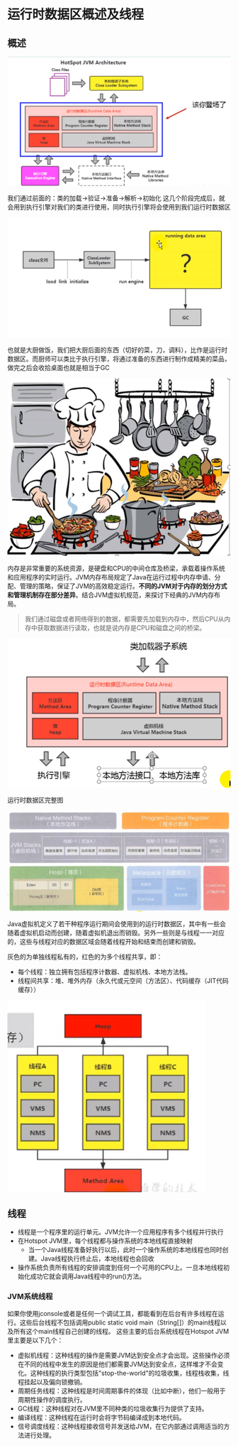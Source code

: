# 运行时数据区概述及线程

## 概述

<img src="运行时数据区概述及线程.assets/image-20200911095123567.png" alt="image-20200911095123567" style="zoom:200%;" />



我们通过前面的：类的加载->验证->准备->解析->初始化 这几个阶段完成后，就会用到执行引擎对我们的类进行使用，同时执行引擎将会使用到我们运行时数据区

![image-20200911095428995](运行时数据区概述及线程.assets/image-20200911095428995.png)

也就是大厨做饭，我们把大厨后面的东西（切好的菜，刀，调料），比作是运行时数据区。而厨师可以类比于执行引擎，将通过准备的东西进行制作成精美的菜品，做完之后会收拾桌面也就是相当于GC

![image-20200911095509474](运行时数据区概述及线程.assets/image-20200911095509474.png)



内存是非常重要的系统资源，是硬盘和CPU的中间仓库及桥梁，承载着操作系统和应用程序的实时运行。JVM内存布局规定了Java在运行过程中内存申请、分配、管理的策略，保证了JVM的高效稳定运行。**不同的JVM对于内存的划分方式和管理机制存在部分差异**。结合JVM虚拟机规范，来探讨下经典的JVM内存布局。

> 我们通过磁盘或者网络得到的数据，都需要先加载到内存中，然后CPU从内存中获取数据进行读取，也就是说内存是CPU和磁盘之间的桥梁。

![image-20200911101609427](运行时数据区概述及线程.assets/image-20200911101609427.png)

运行时数据区完整图

![image-20200911101714187](运行时数据区概述及线程.assets/image-20200911101714187.png)



Java虚拟机定义了若干种程序运行期间会使用到的运行时数据区，其中有一些会随着虚拟机启动而创建，随着虚拟机退出而销毁。另外一些则是与线程一一对应的，这些与线程对应的数据区域会随着线程开始和结束而创建和销毁。

灰色的为单独线程私有的，红色的为多个线程共享，即：

- 每个线程：独立拥有包括程序计数器、虚拟机栈、本地方法栈。
- 线程间共享：堆、堆外内存（永久代或元空间（方法区）、代码缓存（JIT代码缓存））

![image-20200911102628425](运行时数据区概述及线程.assets/image-20200911102628425.png)



## 线程

- 线程是一个程序里的运行单元。JVM允许一个应用程序有多个线程并行执行
- 在Hotspot JVM里，每个线程都与操作系统的本地线程直接映射
  - 当一个Java线程准备好执行以后，此时一个操作系统的本地线程也同时创建。Java线程执行终止后，本地线程也会回收
- 操作系统负责所有线程的安排调度到任何一个可用的CPU上。一旦本地线程初始化成功它就会调用Java线程中的run()方法。

### JVM系统线程

​        如果你使用jconsole或者是任何一个调试工具，都能看到在后台有许多线程在运行。这些后台线程不包括调用public static void main（String[]）的main线程以及所有这个main线程自己创建的线程。
这些主要的后台系统线程在Hotspot JVM里主要是以下几个：

- 虚拟机线程：这种线程的操作是需要JVM达到安全点才会出现。这些操作必须在不同的线程中发生的原因是他们都需要JVM达到安全点，这样堆才不会变化。这种线程的执行类型包括"stop-the-world"的垃圾收集，线程栈收集，线程挂起以及偏向锁撤销。
- 周期任务线程：这种线程是时间周期事件的体现（比如中断），他们一般用于周期性操作的调度执行。
- GC线程：这种线程对在JVM里不同种类的垃圾收集行为提供了支持。
- 编译线程：这种线程在运行时会将字节码编译成到本地代码。
- 信号调度线程：这种线程接收信号并发送给JVM，在它内部通过调用适当的方法进行处理。